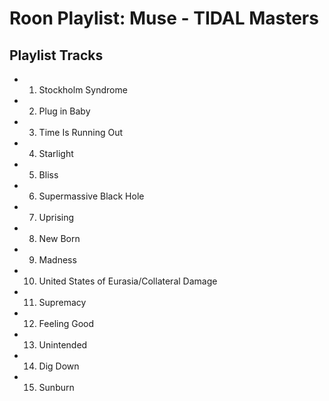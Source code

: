 # Roon Playlist: Muse - TIDAL Masters

## Playlist Tracks


- 1. Stockholm Syndrome
- 2. Plug in Baby
- 3. Time Is Running Out
- 4. Starlight
- 5. Bliss
- 6. Supermassive Black Hole
- 7. Uprising
- 8. New Born
- 9. Madness
- 10. United States of Eurasia/Collateral Damage
- 11. Supremacy
- 12. Feeling Good
- 13. Unintended
- 14. Dig Down
- 15. Sunburn

